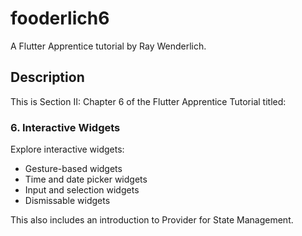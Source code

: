 # fooderlich6

A Flutter Apprentice tutorial by Ray Wenderlich. 

## Description
This is Section II: Chapter 6 of the Flutter Apprentice Tutorial titled:

### 6. Interactive Widgets

Explore interactive widgets:

  - Gesture-based widgets
  - Time and date picker widgets
  - Input and selection widgets
  - Dismissable widgets

  This also includes an introduction to Provider for State Management.
